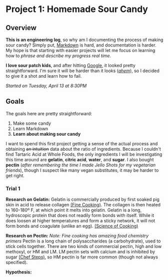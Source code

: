 # Project 1: Homemade Sour Candy


## Overview
**This is an engineering log**, so why am I documenting the process of making sour candy? Simply put, [Markdown](https://github.com/adam-p/markdown-here/wiki/Markdown-Cheatsheet)  is hard, and documentation is harder. My hope is that starting with easier projects will let me  focus on learning how to *phrase and describe my progress real time.*

**I  love sour patch kids**, and after hitting [Google](http://www.grouprecipes.com/137183/homemade-sour-patch-kids.html), it looked pretty straightforward. I'm sure it will be harder than it looks (*[ahem](https://www.youtube.com/watch?v=ppi0khS0s_8)*), so I decided to give it a shot and learn how to fail.

*Started on Tuesday, April 13 at 8:30PM*

## Goals
The goals here are pretty straightforward:
1. Make some candy
2. Learn Markdown
3. **Learn about making sour candy**

I want to spend this first project getting a sense of the actual process and obtaining ~~an intuition~~ data about the ratio of ingredients. Because I couldn't find Tartaric Acid at Whole Foods, the only ingredients I will be investigating this time around are **gelatin**, **citric acid**, **water**, and **sugar**. I also bought **pectin** (*after remembering the time I made Jello Shots for my vegetarian friends*), though I suspect like many vegan substitutes, it may be harder to get right. 

### Trial 1

**Research on Gelatin:**
Gelatin is commercially produced by first soaked pig skin in acid to release collagen [(Fine Cooking)](https://www.finecooking.com/article/the-science-of-gelatin). The collagen is then heated to 160-180º F, at which point it melts into gelatin. Gelatin is a long, hydroscopic protein that does not readily form bonds with itself. While it does loosen at higher temperatures and form a sticky network, it will not form bonds and coagulate (unlike an egg). [(Science of Cooking)](https://www.scienceofcooking.com/meat/slow_cooking1.htm#:~:text=160%C2%B0F%2F70%C2%B0,to%20gelatin%20at%20160%2F70.)

**Research on Pectin:** *Note: Fine cooking has amazing food chemistry primers*
Pectin is a long chain of polysaccharides (a carbohydrate), used to stick cells together. There are two kinds of commercial pectin, high and low methoxyl, or HM and LM. LM pectin sets with calcium and is inhibited by sugar [(Chef Steps)](https://www.chefsteps.com/ingredients/lm-pectin#:~:text=The%20main%20use%20for%20pectin,would%20otherwise%20be%20sweet%20juices.), so HM pectin is far more common (though not always specified). 

**Hypothesis:**
<!--stackedit_data:
eyJoaXN0b3J5IjpbMjUyNTUyMDAzLC0xNTM4MTk2NjI0LDE3OD
A0MTM0ODYsMTU3MzUyODgyMCw3MTU1MjU0MjgsNzY5OTA0MzYw
LC0xNDg0MDQ5NjU2XX0=
-->